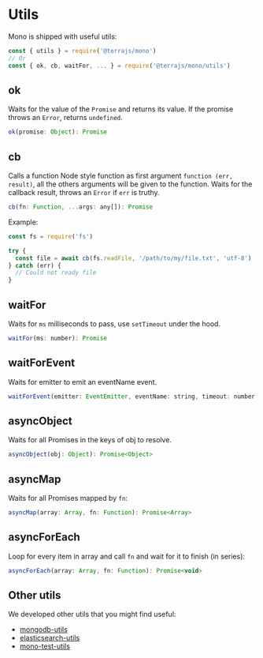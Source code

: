 # Utils

Mono is shipped with useful utils:

```js
const { utils } = require('@terrajs/mono')
// Or
const { ok, cb, waitFor, ... } = require('@terrajs/mono/utils')
```

## ok

Waits for the value of the `Promise` and returns its value. If the promise throws an `Error`, returns `undefined`.

```js
ok(promise: Object): Promise
```

## cb

Calls a function Node style function as first argument `function (err, result)`, all the others arguments will be given to the function. Waits for the callback result, throws an `Error` if `err` is truthy.

```js
cb(fn: Function, ...args: any[]): Promise
```

Example:

```js
const fs = require('fs')

try {
  const file = await cb(fs.readFile, '/path/to/my/file.txt', 'utf-8')
} catch (err) {
  // Could not ready file
}
```

## waitFor

Waits for `ms` milliseconds to pass, use `setTimeout` under the hood.

```js
waitFor(ms: number): Promise
```

## waitForEvent

Waits for emitter to emit an eventName event.

```js
waitForEvent(emitter: EventEmitter, eventName: string, timeout: number = -1): Promise<Array>
```

## asyncObject

Waits for all Promises in the keys of obj to resolve.

```js
asyncObject(obj: Object): Promise<Object>
```

## asyncMap

Waits for all Promises mapped by `fn`:

```js
asyncMap(array: Array, fn: Function): Promise<Array>
```

## asyncForEach

Loop for every item in array and call `fn` and wait for it to finish (in series):

```js
asyncForEach(array: Array, fn: Function): Promise<void>
```

## Other utils

We developed other utils that you might find useful:
- [mongodb-utils](https://github.com/terrajs/mongodb-utils)
- [elasticsearch-utils](https://github.com/terrajs/elasticsearch-utils)
- [mono-test-utils](https://github.com/terrajs/mono-test-utils)
